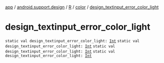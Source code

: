 [app](../../../index.md) / [android.support.design](../../index.md) / [R](../index.md) / [color](index.md) / [design_textinput_error_color_light](.)

# design_textinput_error_color_light

`static val design_textinput_error_color_light: `[`Int`](https://kotlinlang.org/api/latest/jvm/stdlib/kotlin/-int/index.html)
`static val design_textinput_error_color_light: `[`Int`](https://kotlinlang.org/api/latest/jvm/stdlib/kotlin/-int/index.html)
`static val design_textinput_error_color_light: `[`Int`](https://kotlinlang.org/api/latest/jvm/stdlib/kotlin/-int/index.html)
`static val design_textinput_error_color_light: `[`Int`](https://kotlinlang.org/api/latest/jvm/stdlib/kotlin/-int/index.html)